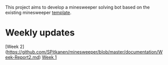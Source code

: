 This project aims to develop a minesweeper solving bot based on the existing minesweeper [template](https://github.com/TiraLabra/minesweeper).

# Weekly updates

[Week 2] (https://github.com/SPitkanen/minesweeper/blob/master/documentation/Week-Report2.md)
[Week 1](https://github.com/SPitkanen/minesweeper/blob/master/documentation/Week-Report1.md)
